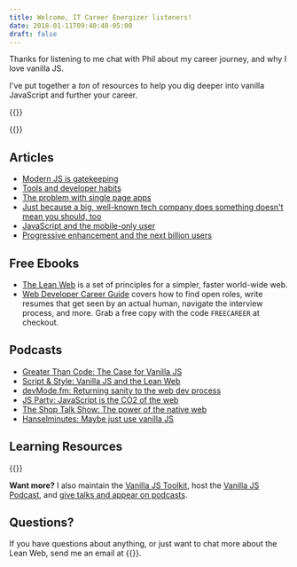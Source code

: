 ```yaml
---
title: Welcome, IT Career Energizer listeners!
date: 2018-01-11T09:40:48-05:00
draft: false
---
```


Thanks for listening to me chat with Phil about my career journey, and why I love vanilla JS.

I've put together a *ton* of resources to help you dig deeper into vanilla JavaScript and further your career.

{{<cta for="events">}}


{{<mailchimp intro="true">}}


## Articles

- [Modern JS is gatekeeping](/modern-js-is-gatekeeping/)
- [Tools and developer habits](/tools-and-developer-habits/)
- [The problem with single page apps](/the-problem-with-single-page-apps/)
- [Just because a big, well-known tech company does something doesn't mean you should, too](/just-because-a-big-well-known-tech-company-does-something-doesnt-mean-you-should-too/)
- [JavaScript and the mobile-only user](/javascript-and-the-mobile-only-user/)
- [Progressive enhancement and the next billion users](/progressive-enhancement-and-the-next-billion-web-users/)


## Free Ebooks

- [The Lean Web](https://leanweb.dev/) is a set of principles for a simpler, faster world-wide web.
- [Web Developer Career Guide](https://gomakethings.com/career-guide/) covers how to find open roles, write resumes that get seen by an actual human, navigate the interview process, and more. Grab a free copy with the code `FREECAREER` at checkout.


## Podcasts

- [Greater Than Code: The Case for Vanilla JS](https://www.greaterthancode.com/the-case-for-vanilla-javascript)
- [Script & Style: Vanilla JS and the Lean Web](https://scriptandstyle.simplecast.com/episodes/vanilla-javascript-with-chris-ferdinandi)
- [devMode.fm: Returning sanity to the web dev process](https://devmode.fm/episodes/returning-sanity-to-the-webdev-process?mc_cid=d0351d5f34&mc_eid=7dddaa071c)
- [JS Party: JavaScript is the CO2 of the web](https://changelog.com/jsparty/80)
- [The Shop Talk Show: The power of the native web](https://shoptalkshow.com/episodes/274-vanilla-js-chris-ferdinandi/)
- [Hanselminutes: Maybe just use vanilla JS](https://hanselminutes.com/598/maybe-just-use-vanilla-javascript-with-chris-ferdinandi)


## Learning Resources

{{<cta for="products">}}

**Want more?** I also maintain the [Vanilla JS Toolkit](https://vanillajstoolkit.com), host the [Vanilla JS Podcast](https://vanillajspodcast.com), and [give talks and appear on podcasts](/talks).


## Questions?

If you have questions about anything, or just want to chat more about the Lean Web, send me an email at {{<email>}}.